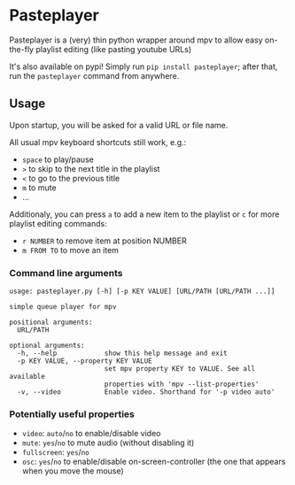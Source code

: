 # Pasteplayer

Pasteplayer is a (very) thin python wrapper around mpv to allow easy on-the-fly playlist editing (like pasting youtube URLs)

It's also available on pypi! Simply run `pip install pasteplayer`; after that, run the `pasteplayer` command from anywhere.

## Usage

Upon startup, you will be asked for a valid URL or file name.

All usual mpv keyboard shortcuts still work, e.g.:

* `space` to play/pause
* `>` to skip to the next title in the playlist
* `<` to go to the previous title
* `m` to mute
* …

Additionaly, you can press `a` to add a new item to the playlist or `c` for more playlist editing commands:

* `r NUMBER` to remove item at position NUMBER
* `m FROM TO` to move an item

### Command line arguments
```
usage: pasteplayer.py [-h] [-p KEY VALUE] [URL/PATH [URL/PATH ...]]

simple queue player for mpv

positional arguments:
  URL/PATH

optional arguments:
  -h, --help            show this help message and exit
  -p KEY VALUE, --property KEY VALUE
                        set mpv property KEY to VALUE. See all available
                        properties with 'mpv --list-properties'
  -v, --video           Enable video. Shorthand for '-p video auto'
```

### Potentially useful properties

* `video`: `auto`/`no` to enable/disable video
* `mute`: `yes`/`no` to mute audio (without disabling it)
* `fullscreen`: `yes`/`no`
* `osc`: `yes`/`no` to enable/disable on-screen-controller (the one that appears when you move the mouse)
